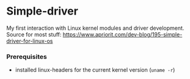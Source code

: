 # Simple-driver

My first interaction with Linux kernel modules and driver development. Source for most stuff: https://www.apriorit.com/dev-blog/195-simple-driver-for-linux-os

### Prerequisites

* installed linux-headers for the current kernel version (`uname -r`)
